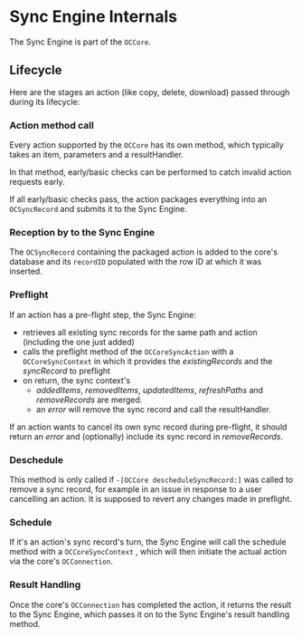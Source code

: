 # Sync Engine Internals

The Sync Engine is part of the `OCCore`.

## Lifecycle

Here are the stages an action (like copy, delete, download) passed through during its lifecycle:

### Action method call

Every action supported by the `OCCore` has its own method, which typically takes an item, parameters and a resultHandler.

In that method, early/basic checks can be performed to catch invalid action requests early.

If all early/basic checks pass, the action packages everything into an `OCSyncRecord` and submits it to the Sync Engine.

### Reception by to the Sync Engine

The `OCSyncRecord` containing the packaged action is added to the core's database and its `recordID` populated with the row ID at which it was inserted.

### Preflight

If an action has a pre-flight step, the Sync Engine:
- retrieves all existing sync records for the same path and action (including the one just added)
- calls the preflight method of the `OCCoreSyncAction` with a `OCCoreSyncContext` in which it provides the *existingRecords* and the *syncRecord* to preflight
- on return, the sync context's 
    - *addedItems*, *removedItems*, *updatedItems*, *refreshPaths* and *removeRecords* are merged.
    - an *error* will remove the sync record and call the resultHandler.

If an action wants to cancel its own sync record during pre-flight, it should return an *error* and (optionally) include its sync record in *removeRecords*.

### Deschedule

This method is only called if `-[OCCore descheduleSyncRecord:]` was called to remove a sync record, for example in an issue in response to a user cancelling an action. It is supposed to revert any changes made in preflight.

### Schedule

If it's an action's sync record's turn, the Sync Engine will call the schedule method with a `OCCoreSyncContext` , which will then initiate the actual action via the core's `OCConnection`.

### Result Handling

Once the core's `OCConnection` has completed the action, it returns the result to the Sync Engine, which passes it on to the Sync Engine's result handling method.

